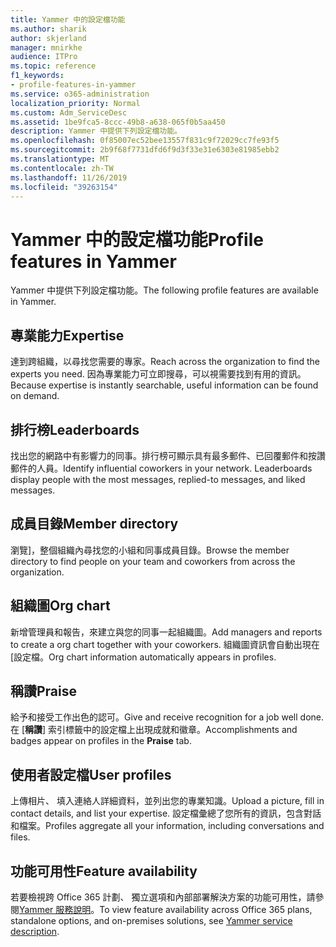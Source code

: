 ```yaml
---
title: Yammer 中的設定檔功能
ms.author: sharik
author: skjerland
manager: mnirkhe
audience: ITPro
ms.topic: reference
f1_keywords:
- profile-features-in-yammer
ms.service: o365-administration
localization_priority: Normal
ms.custom: Adm_ServiceDesc
ms.assetid: 1be9fca5-8ccc-49b8-a638-065f0b5aa450
description: Yammer 中提供下列設定檔功能。
ms.openlocfilehash: 0f85007ec52bee13557f831c9f72029cc7fe93f5
ms.sourcegitcommit: 2b9f68f7731dfd6f9d3f33e31e6303e81985ebb2
ms.translationtype: MT
ms.contentlocale: zh-TW
ms.lasthandoff: 11/26/2019
ms.locfileid: "39263154"
---
```

# <a name="profile-features-in-yammer"></a><span data-ttu-id="2a7f1-103">Yammer 中的設定檔功能</span><span class="sxs-lookup"><span data-stu-id="2a7f1-103">Profile features in Yammer</span></span>

<span data-ttu-id="2a7f1-104">Yammer 中提供下列設定檔功能。</span><span class="sxs-lookup"><span data-stu-id="2a7f1-104">The following profile features are available in Yammer.</span></span>
 
## <a name="expertise"></a><span data-ttu-id="2a7f1-105">專業能力</span><span class="sxs-lookup"><span data-stu-id="2a7f1-105">Expertise</span></span>

<span data-ttu-id="2a7f1-106">達到跨組織，以尋找您需要的專家。</span><span class="sxs-lookup"><span data-stu-id="2a7f1-106">Reach across the organization to find the experts you need.</span></span> <span data-ttu-id="2a7f1-107">因為專業能力可立即搜尋，可以視需要找到有用的資訊。</span><span class="sxs-lookup"><span data-stu-id="2a7f1-107">Because expertise is instantly searchable, useful information can be found on demand.</span></span>

## <a name="leaderboards"></a><span data-ttu-id="2a7f1-108">排行榜</span><span class="sxs-lookup"><span data-stu-id="2a7f1-108">Leaderboards</span></span>

<span data-ttu-id="2a7f1-p102">找出您的網路中有影響力的同事。排行榜可顯示具有最多郵件、已回覆郵件和按讚郵件的人員。</span><span class="sxs-lookup"><span data-stu-id="2a7f1-p102">Identify influential coworkers in your network. Leaderboards display people with the most messages, replied-to messages, and liked messages.</span></span>

## <a name="member-directory"></a><span data-ttu-id="2a7f1-111">成員目錄</span><span class="sxs-lookup"><span data-stu-id="2a7f1-111">Member directory</span></span>

<span data-ttu-id="2a7f1-112">瀏覽]，整個組織內尋找您的小組和同事成員目錄。</span><span class="sxs-lookup"><span data-stu-id="2a7f1-112">Browse the member directory to find people on your team and coworkers from across the organization.</span></span>
  
## <a name="org-chart"></a><span data-ttu-id="2a7f1-113">組織圖</span><span class="sxs-lookup"><span data-stu-id="2a7f1-113">Org chart</span></span>

<span data-ttu-id="2a7f1-114">新增管理員和報告，來建立與您的同事一起組織圖。</span><span class="sxs-lookup"><span data-stu-id="2a7f1-114">Add managers and reports to create a org chart together with your coworkers.</span></span> <span data-ttu-id="2a7f1-115">組織圖資訊會自動出現在 [設定檔。</span><span class="sxs-lookup"><span data-stu-id="2a7f1-115">Org chart information automatically appears in profiles.</span></span>
  
## <a name="praise"></a><span data-ttu-id="2a7f1-116">稱讚</span><span class="sxs-lookup"><span data-stu-id="2a7f1-116">Praise</span></span>

<span data-ttu-id="2a7f1-117">給予和接受工作出色的認可。</span><span class="sxs-lookup"><span data-stu-id="2a7f1-117">Give and receive recognition for a job well done.</span></span> <span data-ttu-id="2a7f1-118">在 [**稱讚**] 索引標籤中的設定檔上出現成就和徽章。</span><span class="sxs-lookup"><span data-stu-id="2a7f1-118">Accomplishments and badges appear on profiles in the **Praise** tab.</span></span>
 
## <a name="user-profiles"></a><span data-ttu-id="2a7f1-119">使用者設定檔</span><span class="sxs-lookup"><span data-stu-id="2a7f1-119">User profiles</span></span>

<span data-ttu-id="2a7f1-120">上傳相片、 填入連絡人詳細資料，並列出您的專業知識。</span><span class="sxs-lookup"><span data-stu-id="2a7f1-120">Upload a picture, fill in contact details, and list your expertise.</span></span> <span data-ttu-id="2a7f1-121">設定檔彙總了您所有的資訊，包含對話和檔案。</span><span class="sxs-lookup"><span data-stu-id="2a7f1-121">Profiles aggregate all your information, including conversations and files.</span></span>
  
## <a name="feature-availability"></a><span data-ttu-id="2a7f1-122">功能可用性</span><span class="sxs-lookup"><span data-stu-id="2a7f1-122">Feature availability</span></span>

<span data-ttu-id="2a7f1-123">若要檢視跨 Office 365 計劃、 獨立選項和內部部署解決方案的功能可用性，請參閱[Yammer 服務說明](yammer-service-description.md)。</span><span class="sxs-lookup"><span data-stu-id="2a7f1-123">To view feature availability across Office 365 plans, standalone options, and on-premises solutions, see [Yammer service description](yammer-service-description.md).</span></span>
  

